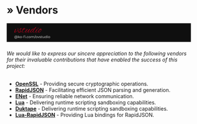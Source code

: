# » Vendors

![](https://raw.githubusercontent.com/ov-studio/.github/main/profile/banner.png)

###### We would like to express our sincere appreciation to the following vendors for their invaluable contributions that have enabled the success of this project:

* [**OpenSSL**](https://www.openssl.org) - Providing secure cryptographic operations.
* [**RapidJSON**](https://rapidjson.org) - Facilitating efficient JSON parsing and generation.
* [**ENet**](http://enet.bespin.org) - Ensuring reliable network communication.
* [**Lua**](https://www.lua.org) - Delivering runtime scripting sandboxing capabilities.
* [**Duktape**](https://duktape.org) - Delivering runtime scripting sandboxing capabilities.
* [**Lua-RapidJSON**](https://github.com/xpol/lua-rapidjson) - Providing Lua bindings for RapidJSON.